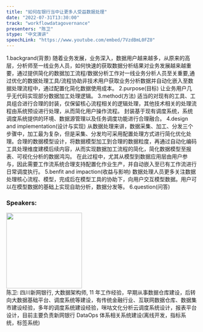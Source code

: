 ```yaml
---
title: "如何在银行当中让更多人受益数据处理"
date: "2022-07-31T13:30:00"
track: "workflowdatagovernance"
presenters: "陈卫"
stype: "中文演讲"
speechLink: "https://www.youtube.com/embed/7VzdBmL0FZ0"
---
```

1.backgrand(背景)
  随着业务发展，业务深入，数据用户越来越多，从原来的高层，分析师至一线业务人员，如何快速的获取数据分析结果对业务发展越来越重要，通过提供简化的数据加工流程/数据分析工作对一线业务分析人员至关重要,通过优化的数据处理工具/流程协助非技术用户获取业务分析数据并自动化嵌入至数据处理流程中，通过配置化简化数据使用成本。
2.purpose(目标)
  让业务用户几乎无代码实现部分数据加工处理逻辑。
3.method(方法)
  适当的对现有的工具、工具组合进行合理的封装，仅保留核心流程相关的逻辑处理，其他技术相关的处理流程由系统预设进行处理，从而简化用户操作流程。
  封装基于现有调度系统，系统调度系统提供的环境、数据源管理以及任务调度功能进行合理融合。
4.design and implementation(设计与实现)
  从数据处理来讲，数据采集、加工、分发三个步骤中，加工最为复杂，但是采集、分发均可采用配置处理方式进行简化优化处理。合理的数据模型设计，将数据模型加工到合理的数据粒度，再通过自动化编码工具处理维度建模后续内容，从而实现数据加工流程的简化，简化数据模型至报表、可视化分析的数据鸿沟。 
  在此过程中，尤其从模型到数据应用层由用户参与，因此需要工作流系统合理支持配置化作业生产，并自动嵌入至已有工作流进行日常调度执行。
5.benfit and impaction(收益与影响)
  数据处理人员更多关注数据处理核心流程、模型，完成后在模型工具的协助下，向用户交互模型数据。用户可以在模型数据的基础上实现自助分析，数据分发等。
6.question(问答)
 ### Speakers: 
 <img src="images/speaker/1114.png" width="200" /><br>陈卫: 四川新网银行, 大数据架构师, 11 年工作经验，早期从事数据仓库建设，后转向大数据基础平台、调度系统等建设，有传统金融行业、互联网数据仓库、数据集市建设经验，多年的调度系统建设经验，咪咕文化分析云调度系统设计，报表平台设计，目前主要负责新网银行 DataOps 体系相关系统建设(离线开发，指标系统，标签系统)

 
